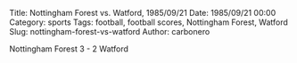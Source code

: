 Title: Nottingham Forest vs. Watford, 1985/09/21
Date: 1985/09/21 00:00
Category: sports
Tags: football, football scores, Nottingham Forest, Watford
Slug: nottingham-forest-vs-watford
Author: carbonero


Nottingham Forest 3 - 2 Watford
